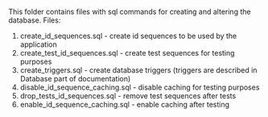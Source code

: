This folder contains files with sql commands for creating and altering the database.
Files:
1. create_id_sequences.sql - create id sequences to be used by the application
2. create_test_id_sequences.sql - create test sequences for testing purposes
3. create_triggers.sql - create database triggers (triggers are described in Database part of documentation)
4. disable_id_sequence_caching.sql - disable caching for testing purposes
5. drop_tests_id_sequences.sql - remove test sequences after tests
6. enable_id_sequence_caching.sql - enable caching after testing